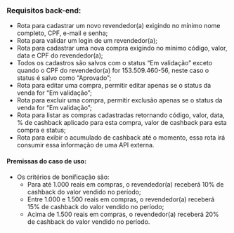 ### Requisitos back-end:

- Rota para cadastrar um novo revendedor(a) exigindo no mínimo nome completo, CPF, e-mail e senha;
- Rota para validar um login de um revendedor(a);
- Rota para cadastrar uma nova compra exigindo no mínimo código, valor, data e CPF do
revendedor(a);
- Todos os cadastros são salvos com o status “Em validação” exceto quando o CPF do revendedor(a) for 153.509.460-56, neste caso o status é salvo como “Aprovado”;
- Rota para editar uma compra, permitir editar apenas se o status da venda for “Em validação”;
- Rota para excluir uma compra, permitir exclusão apenas se o status da venda for “Em validação”;
- Rota para listar as compras cadastradas retornando código, valor, data, % de cashback aplicado para esta compra, valor de cashback para esta compra e status;
- Rota para exibir o acumulado de cashback até o momento, essa rota irá consumir essa informação de uma API externa.

#### Premissas do caso de uso:

- Os critérios de bonificação são:
    - Para até 1.000 reais em compras, o revendedor(a) receberá 10% de cashback do valor vendido no período;
    - Entre 1.000 e 1.500 reais em compras, o revendedor(a) receberá 15% de cashback do valor vendido no período;
    - Acima de 1.500 reais em compras, o revendedor(a) receberá 20% de cashback do valor vendido no período.